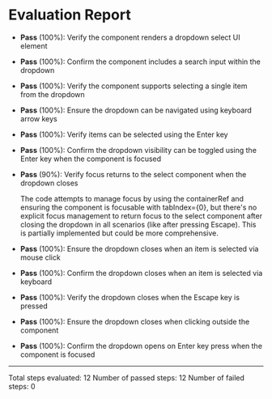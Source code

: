 # Evaluation Report

- **Pass** (100%): Verify the component renders a dropdown select UI element
- **Pass** (100%): Confirm the component includes a search input within the dropdown
- **Pass** (100%): Verify the component supports selecting a single item from the dropdown
- **Pass** (100%): Ensure the dropdown can be navigated using keyboard arrow keys
- **Pass** (100%): Verify items can be selected using the Enter key
- **Pass** (100%): Confirm the dropdown visibility can be toggled using the Enter key when the component is focused
- **Pass** (90%): Verify focus returns to the select component when the dropdown closes

  The code attempts to manage focus by using the containerRef and ensuring the component is focusable with tabIndex={0}, but there's no explicit focus management to return focus to the select component after closing the dropdown in all scenarios (like after pressing Escape). This is partially implemented but could be more comprehensive.

- **Pass** (100%): Ensure the dropdown closes when an item is selected via mouse click
- **Pass** (100%): Confirm the dropdown closes when an item is selected via keyboard
- **Pass** (100%): Verify the dropdown closes when the Escape key is pressed
- **Pass** (100%): Ensure the dropdown closes when clicking outside the component
- **Pass** (100%): Confirm the dropdown opens on Enter key press when the component is focused

---

Total steps evaluated: 12
Number of passed steps: 12
Number of failed steps: 0